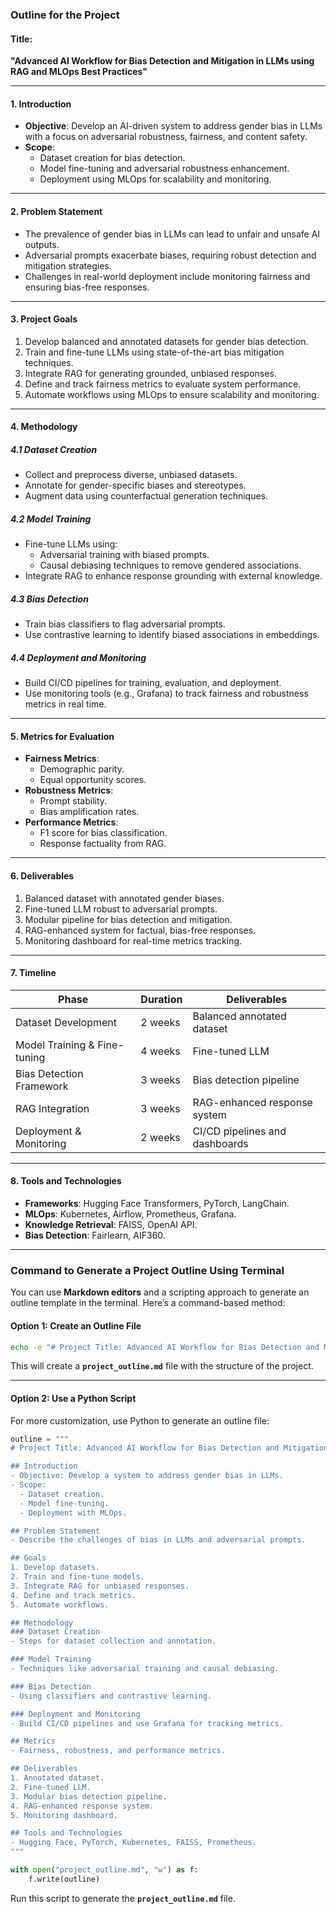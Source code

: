 ### **Outline for the Project**

#### **Title**:  
**"Advanced AI Workflow for Bias Detection and Mitigation in LLMs using RAG and MLOps Best Practices"**

---

#### **1. Introduction**
- **Objective**: Develop an AI-driven system to address gender bias in LLMs with a focus on adversarial robustness, fairness, and content safety.
- **Scope**:
  - Dataset creation for bias detection.
  - Model fine-tuning and adversarial robustness enhancement.
  - Deployment using MLOps for scalability and monitoring.

---

#### **2. Problem Statement**
- The prevalence of gender bias in LLMs can lead to unfair and unsafe AI outputs.
- Adversarial prompts exacerbate biases, requiring robust detection and mitigation strategies.
- Challenges in real-world deployment include monitoring fairness and ensuring bias-free responses.

---

#### **3. Project Goals**
1. Develop balanced and annotated datasets for gender bias detection.
2. Train and fine-tune LLMs using state-of-the-art bias mitigation techniques.
3. Integrate RAG for generating grounded, unbiased responses.
4. Define and track fairness metrics to evaluate system performance.
5. Automate workflows using MLOps to ensure scalability and monitoring.

---

#### **4. Methodology**
##### **4.1 Dataset Creation**
- Collect and preprocess diverse, unbiased datasets.
- Annotate for gender-specific biases and stereotypes.
- Augment data using counterfactual generation techniques.

##### **4.2 Model Training**
- Fine-tune LLMs using:
  - Adversarial training with biased prompts.
  - Causal debiasing techniques to remove gendered associations.
- Integrate RAG to enhance response grounding with external knowledge.

##### **4.3 Bias Detection**
- Train bias classifiers to flag adversarial prompts.
- Use contrastive learning to identify biased associations in embeddings.

##### **4.4 Deployment and Monitoring**
- Build CI/CD pipelines for training, evaluation, and deployment.
- Use monitoring tools (e.g., Grafana) to track fairness and robustness metrics in real time.

---

#### **5. Metrics for Evaluation**
- **Fairness Metrics**:
  - Demographic parity.
  - Equal opportunity scores.
- **Robustness Metrics**:
  - Prompt stability.
  - Bias amplification rates.
- **Performance Metrics**:
  - F1 score for bias classification.
  - Response factuality from RAG.

---

#### **6. Deliverables**
1. Balanced dataset with annotated gender biases.
2. Fine-tuned LLM robust to adversarial prompts.
3. Modular pipeline for bias detection and mitigation.
4. RAG-enhanced system for factual, bias-free responses.
5. Monitoring dashboard for real-time metrics tracking.

---

#### **7. Timeline**
| Phase                     | Duration | Deliverables                  |
|---------------------------|----------|-------------------------------|
| Dataset Development       | 2 weeks  | Balanced annotated dataset    |
| Model Training & Fine-tuning | 4 weeks | Fine-tuned LLM               |
| Bias Detection Framework  | 3 weeks  | Bias detection pipeline       |
| RAG Integration           | 3 weeks  | RAG-enhanced response system  |
| Deployment & Monitoring   | 2 weeks  | CI/CD pipelines and dashboards|

---

#### **8. Tools and Technologies**
- **Frameworks**: Hugging Face Transformers, PyTorch, LangChain.
- **MLOps**: Kubernetes, Airflow, Prometheus, Grafana.
- **Knowledge Retrieval**: FAISS, OpenAI API.
- **Bias Detection**: Fairlearn, AIF360.

---

### **Command to Generate a Project Outline Using Terminal**
You can use **Markdown editors** and a scripting approach to generate an outline template in the terminal. Here’s a command-based method:

#### **Option 1: Create an Outline File**
```bash
echo -e "# Project Title: Advanced AI Workflow for Bias Detection and Mitigation in LLMs\n\n## Introduction\n- Objective: Develop a system to address gender bias in LLMs.\n- Scope:\n  - Dataset creation.\n  - Model fine-tuning.\n  - Deployment with MLOps.\n\n## Problem Statement\n- Describe the challenges of bias in LLMs and adversarial prompts.\n\n## Goals\n1. Develop datasets.\n2. Train and fine-tune models.\n3. Integrate RAG for unbiased responses.\n4. Define and track metrics.\n5. Automate workflows.\n\n## Methodology\n### Dataset Creation\n- Steps for dataset collection and annotation.\n\n### Model Training\n- Techniques like adversarial training and causal debiasing.\n\n### Bias Detection\n- Using classifiers and contrastive learning.\n\n### Deployment and Monitoring\n- Build CI/CD pipelines and use Grafana for tracking metrics.\n\n## Metrics\n- Fairness, robustness, and performance metrics.\n\n## Deliverables\n1. Annotated dataset.\n2. Fine-tuned LLM.\n3. Modular bias detection pipeline.\n4. RAG-enhanced response system.\n5. Monitoring dashboard.\n\n## Tools and Technologies\n- Hugging Face, PyTorch, Kubernetes, FAISS, Prometheus.\n" > project_outline.md
```

This will create a **`project_outline.md`** file with the structure of the project.

---

#### **Option 2: Use a Python Script**
For more customization, use Python to generate an outline file:
```python
outline = """
# Project Title: Advanced AI Workflow for Bias Detection and Mitigation in LLMs

## Introduction
- Objective: Develop a system to address gender bias in LLMs.
- Scope:
  - Dataset creation.
  - Model fine-tuning.
  - Deployment with MLOps.

## Problem Statement
- Describe the challenges of bias in LLMs and adversarial prompts.

## Goals
1. Develop datasets.
2. Train and fine-tune models.
3. Integrate RAG for unbiased responses.
4. Define and track metrics.
5. Automate workflows.

## Methodology
### Dataset Creation
- Steps for dataset collection and annotation.

### Model Training
- Techniques like adversarial training and causal debiasing.

### Bias Detection
- Using classifiers and contrastive learning.

### Deployment and Monitoring
- Build CI/CD pipelines and use Grafana for tracking metrics.

## Metrics
- Fairness, robustness, and performance metrics.

## Deliverables
1. Annotated dataset.
2. Fine-tuned LLM.
3. Modular bias detection pipeline.
4. RAG-enhanced response system.
5. Monitoring dashboard.

## Tools and Technologies
- Hugging Face, PyTorch, Kubernetes, FAISS, Prometheus.
"""

with open("project_outline.md", "w") as f:
    f.write(outline)
```

Run this script to generate the **`project_outline.md`** file.

